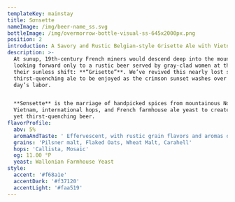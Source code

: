 ```yaml
---
templateKey: mainstay
title: Sơnsette
nameImage: /img/beer-name_ss.svg
bottleImage: /img/overmorrow-bottle-visual-ss-645x2000px.png
position: 2
introduction: A Savory and Rustic Belgian-style Grisette Ale with Vietnamese Mountain Spices
description: >-
  At sunup, 19th-century French miners would descend deep into the mountain,
  looking forward only to a rustic beer served by gray-clad women at the end of
  their sunless shift: **“Grisette”**. We’ve revived this nearly lost style, a
  thirst-quenching ale to be enjoyed as the crimson sunset washes over a hard
  day’s labor.


  **Sơnsette** is the marriage of handpicked spices from mountainous Northern
  Vietnam, international hops, and French farmhouse ale yeast to create a savory
  yet thirst-quenching beer.
flavorProfile:
  abv: 5%
  aromaAndTaste: ' Effervescent, with rustic grain flavors and aromas of berries, earth, and Vietnamese pepper.'
  grains: 'Pilsner malt, Flaked Oats, Wheat Malt, Carahell'
  hops: 'Callista, Mosaic'
  og: 11.00 °P
  yeast: Wallonian Farmhouse Yeast
style:
  accent: '#f68a1e'
  accentDark: '#f37120'
  accentLight: '#faa519'
---
```


